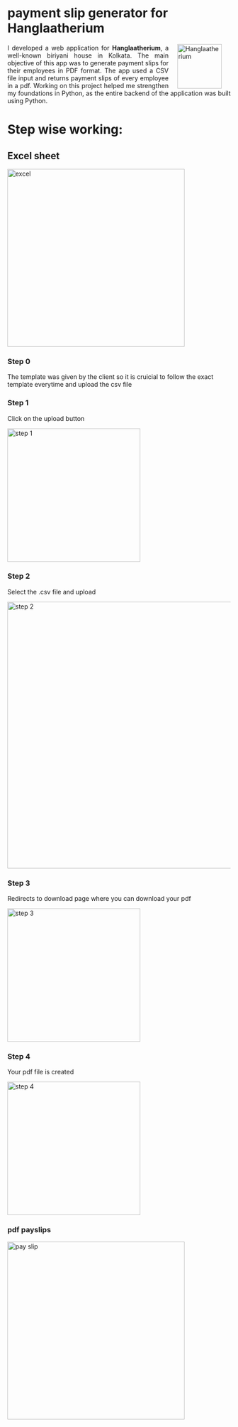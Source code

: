 # payment slip generator for Hanglaatherium

<p align="justify">
  <img src="https://github.com/ShopnoBanerjee/payment_slip_generator/assets/158451331/c8d1c1cb-f2ab-4f74-af45-113972c2b77e" alt="Hanglaatherium" align="right" width="100" hspace="20">
  I developed a web application for <strong>Hanglaatherium</strong>, a well-known biriyani house in Kolkata. The main objective of this app was to generate payment slips for their employees in PDF format. The app used a CSV file input and returns payment slips of every employee in a pdf. Working on this project helped me strengthen my foundations in Python, as the entire backend of the application was built using Python.
</p>


# Step wise working:

## Excel sheet

<img src="https://github.com/ShopnoBanerjee/payment-slip-generator/assets/158451331/bf169982-6de0-4583-bcd4-6619a8d42bac" alt="excel" width="400">

### Step 0
The template was given by the client so it is cruicial to follow the exact template everytime and upload the csv file

### Step 1
Click on the upload button

<img src="https://github.com/ShopnoBanerjee/payment-slip-generator/assets/158451331/08758975-b3ac-4670-b161-fa47471a9dc2" alt="step 1" width="300">

### Step 2
Select the .csv file and upload

<img src="https://github.com/ShopnoBanerjee/payment-slip-generator/assets/158451331/388d0b8f-885c-45b6-a59c-a4b5473b876b" alt="step 2" width="600">

### Step 3
Redirects to download page where you can download your pdf

<img src="https://github.com/ShopnoBanerjee/payment-slip-generator/assets/158451331/28a01be7-c625-4ca2-895f-4f01a0ad2f03" alt="step 3" width="300">

### Step 4 
Your pdf file is created

<img src="https://github.com/ShopnoBanerjee/payment-slip-generator/assets/158451331/bad73891-5c77-4fb0-98c3-f58a6e65c7e8" alt="step 4" width="300">

### pdf payslips
<img src="https://github.com/ShopnoBanerjee/payment-slip-generator/assets/158451331/945f5f97-9ead-4795-8d3a-5881b019b276" alt="pay slip" width="400">




